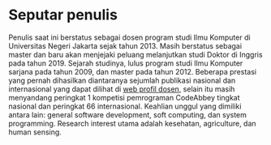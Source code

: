# Seputar penulis

Penulis saat ini berstatus sebagai dosen program studi Ilmu Komputer di Universitas Negeri Jakarta sejak tahun 2013. Masih berstatus sebagai master dan baru akan menjejaki peluang melanjutkan studi Doktor di Inggris pada tahun 2019. Sejarah studinya, lulus program studi Ilmu Komputer sarjana pada tahun 2009, dan master pada tahun 2012. Beberapa prestasi yang pernah dihasilkan diantaranya sejumlah publikasi nasional dan internasional yang dapat dilihat di [web profil dosen](http://sidos.unj.ac.id/view/0323128503), selain itu masih menyandang peringkat 1 kompetisi pemrograman CodeAbbey tingkat nasional dan peringkat 66 internasional. Keahlian unggul yang dimiliki antara lain: general software development, soft computing, dan system programming. Research interest utama adalah kesehatan, agriculture, dan human sensing. 



 
